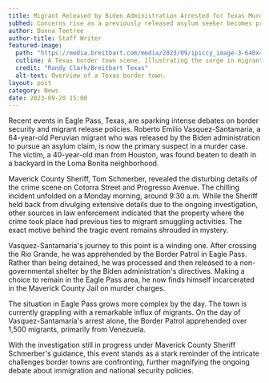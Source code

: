 ```yaml
---
title: Migrant Released by Biden Administration Arrested for Texas Murder
subhed: Concerns rise as a previously released asylum seeker becomes primary murder suspect.
author: Donna Teetree
author-title: Staff Writer
featured-image: 
  path: "https://media.breitbart.com/media/2023/09/ipiccy_image-3-640x480.jpg"
  cutline: A Texas border town scene, illustrating the surge in migrant crossings.
  credit: "Randy Clark/Breitbart Texas"
  alt-text: Overview of a Texas border town.
layout: post
category: News
date: 2023-09-20 15:00
---
```


Recent events in Eagle Pass, Texas, are sparking intense debates on border security and migrant release policies. Roberto Emilio Vasquez-Santamaria, a 64-year-old Peruvian migrant who was released by the Biden administration to pursue an asylum claim, is now the primary suspect in a murder case. The victim, a 40-year-old man from Houston, was found beaten to death in a backyard in the Loma Bonita neighborhood.

Maverick County Sheriff, Tom Schmerber, revealed the disturbing details of the crime scene on Cotorra Street and Progresso Avenue. The chilling incident unfolded on a Monday morning, around 9:30 a.m. While the Sheriff held back from divulging extensive details due to the ongoing investigation, other sources in law enforcement indicated that the property where the crime took place had previous ties to migrant smuggling activities. The exact motive behind the tragic event remains shrouded in mystery.

Vasquez-Santamaria's journey to this point is a winding one. After crossing the Rio Grande, he was apprehended by the Border Patrol in Eagle Pass. Rather than being detained, he was processed and then released to a non-governmental shelter by the Biden administration's directives. Making a choice to remain in the Eagle Pass area, he now finds himself incarcerated in the Maverick County Jail on murder charges.

The situation in Eagle Pass grows more complex by the day. The town is currently grappling with a remarkable influx of migrants. On the day of Vasquez-Santamaria's arrest alone, the Border Patrol apprehended over 1,500 migrants, primarily from Venezuela.

With the investigation still in progress under Maverick County Sheriff Schmerber's guidance, this event stands as a stark reminder of the intricate challenges border towns are confronting, further magnifying the ongoing debate about immigration and national security policies.
